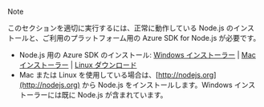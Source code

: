 
> [!NOTE]
> このセクションを適切に実行するには、正常に動作している Node.js のインストールと、ご利用のプラットフォーム用の Azure SDK for Node.js が必要です。
> 
> * Node.js 用の Azure SDK のインストール: [Windows インストーラー](http://go.microsoft.com/fwlink/?LinkId=254279) | [Mac インストーラー](http://go.microsoft.com/fwlink/?LinkId=253471) | [Linux ダウンロード](http://go.microsoft.com/fwlink/?LinkId=253472)
> * Mac または Linux を使用している場合は、[http://nodejs.org](http://nodejs.org) から Node.js をインストールします。Windows インストーラーには既に Node.js が含まれています。
> 
> 

